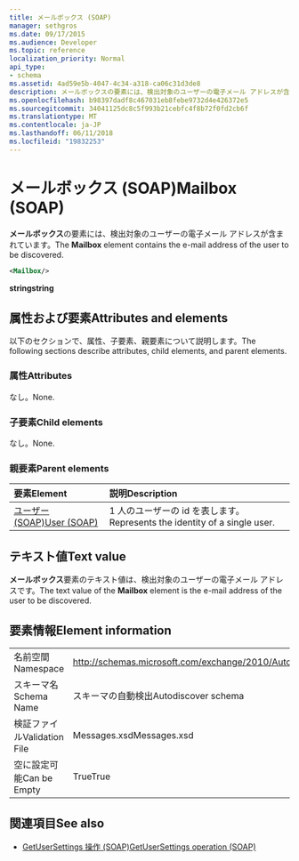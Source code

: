 ```yaml
---
title: メールボックス (SOAP)
manager: sethgros
ms.date: 09/17/2015
ms.audience: Developer
ms.topic: reference
localization_priority: Normal
api_type:
- schema
ms.assetid: 4ad59e5b-4047-4c34-a318-ca06c31d3de8
description: メールボックスの要素には、検出対象のユーザーの電子メール アドレスが含まれています。
ms.openlocfilehash: b98397dadf8c467031eb8febe9732d4e426372e5
ms.sourcegitcommit: 34041125dc8c5f993b21cebfc4f8b72f0fd2cb6f
ms.translationtype: MT
ms.contentlocale: ja-JP
ms.lasthandoff: 06/11/2018
ms.locfileid: "19832253"
---
```

# <a name="mailbox-soap"></a><span data-ttu-id="67ec6-103">メールボックス (SOAP)</span><span class="sxs-lookup"><span data-stu-id="67ec6-103">Mailbox (SOAP)</span></span>

<span data-ttu-id="67ec6-104">**メールボックス**の要素には、検出対象のユーザーの電子メール アドレスが含まれています。</span><span class="sxs-lookup"><span data-stu-id="67ec6-104">The **Mailbox** element contains the e-mail address of the user to be discovered.</span></span> 
  
```XML
<Mailbox/>
```

<span data-ttu-id="67ec6-105">**string**</span><span class="sxs-lookup"><span data-stu-id="67ec6-105">**string**</span></span>

## <a name="attributes-and-elements"></a><span data-ttu-id="67ec6-106">属性および要素</span><span class="sxs-lookup"><span data-stu-id="67ec6-106">Attributes and elements</span></span>

<span data-ttu-id="67ec6-107">以下のセクションで、属性、子要素、親要素について説明します。</span><span class="sxs-lookup"><span data-stu-id="67ec6-107">The following sections describe attributes, child elements, and parent elements.</span></span>
  
### <a name="attributes"></a><span data-ttu-id="67ec6-108">属性</span><span class="sxs-lookup"><span data-stu-id="67ec6-108">Attributes</span></span>

<span data-ttu-id="67ec6-109">なし。</span><span class="sxs-lookup"><span data-stu-id="67ec6-109">None.</span></span>
  
### <a name="child-elements"></a><span data-ttu-id="67ec6-110">子要素</span><span class="sxs-lookup"><span data-stu-id="67ec6-110">Child elements</span></span>

<span data-ttu-id="67ec6-111">なし。</span><span class="sxs-lookup"><span data-stu-id="67ec6-111">None.</span></span>
  
### <a name="parent-elements"></a><span data-ttu-id="67ec6-112">親要素</span><span class="sxs-lookup"><span data-stu-id="67ec6-112">Parent elements</span></span>

|<span data-ttu-id="67ec6-113">**要素**</span><span class="sxs-lookup"><span data-stu-id="67ec6-113">**Element**</span></span>|<span data-ttu-id="67ec6-114">**説明**</span><span class="sxs-lookup"><span data-stu-id="67ec6-114">**Description**</span></span>|
|:-----|:-----|
|[<span data-ttu-id="67ec6-115">ユーザー (SOAP)</span><span class="sxs-lookup"><span data-stu-id="67ec6-115">User (SOAP)</span></span>](user-soap.md) <br/> |<span data-ttu-id="67ec6-116">1 人のユーザーの id を表します。</span><span class="sxs-lookup"><span data-stu-id="67ec6-116">Represents the identity of a single user.</span></span>  <br/> |
   
## <a name="text-value"></a><span data-ttu-id="67ec6-117">テキスト値</span><span class="sxs-lookup"><span data-stu-id="67ec6-117">Text value</span></span>

<span data-ttu-id="67ec6-118">**メールボックス**要素のテキスト値は、検出対象のユーザーの電子メール アドレスです。</span><span class="sxs-lookup"><span data-stu-id="67ec6-118">The text value of the **Mailbox** element is the e-mail address of the user to be discovered.</span></span> 
  
## <a name="element-information"></a><span data-ttu-id="67ec6-119">要素情報</span><span class="sxs-lookup"><span data-stu-id="67ec6-119">Element information</span></span>

|||
|:-----|:-----|
|<span data-ttu-id="67ec6-120">名前空間</span><span class="sxs-lookup"><span data-stu-id="67ec6-120">Namespace</span></span>  <br/> |http://schemas.microsoft.com/exchange/2010/Autodiscover  <br/> |
|<span data-ttu-id="67ec6-121">スキーマ名</span><span class="sxs-lookup"><span data-stu-id="67ec6-121">Schema Name</span></span>  <br/> |<span data-ttu-id="67ec6-122">スキーマの自動検出</span><span class="sxs-lookup"><span data-stu-id="67ec6-122">Autodiscover schema</span></span>  <br/> |
|<span data-ttu-id="67ec6-123">検証ファイル</span><span class="sxs-lookup"><span data-stu-id="67ec6-123">Validation File</span></span>  <br/> |<span data-ttu-id="67ec6-124">Messages.xsd</span><span class="sxs-lookup"><span data-stu-id="67ec6-124">Messages.xsd</span></span>  <br/> |
|<span data-ttu-id="67ec6-125">空に設定可能</span><span class="sxs-lookup"><span data-stu-id="67ec6-125">Can be Empty</span></span>  <br/> |<span data-ttu-id="67ec6-126">True</span><span class="sxs-lookup"><span data-stu-id="67ec6-126">True</span></span>  <br/> |
   
## <a name="see-also"></a><span data-ttu-id="67ec6-127">関連項目</span><span class="sxs-lookup"><span data-stu-id="67ec6-127">See also</span></span>

- [<span data-ttu-id="67ec6-128">GetUserSettings 操作 (SOAP)</span><span class="sxs-lookup"><span data-stu-id="67ec6-128">GetUserSettings operation (SOAP)</span></span>](getusersettings-operation-soap.md)

